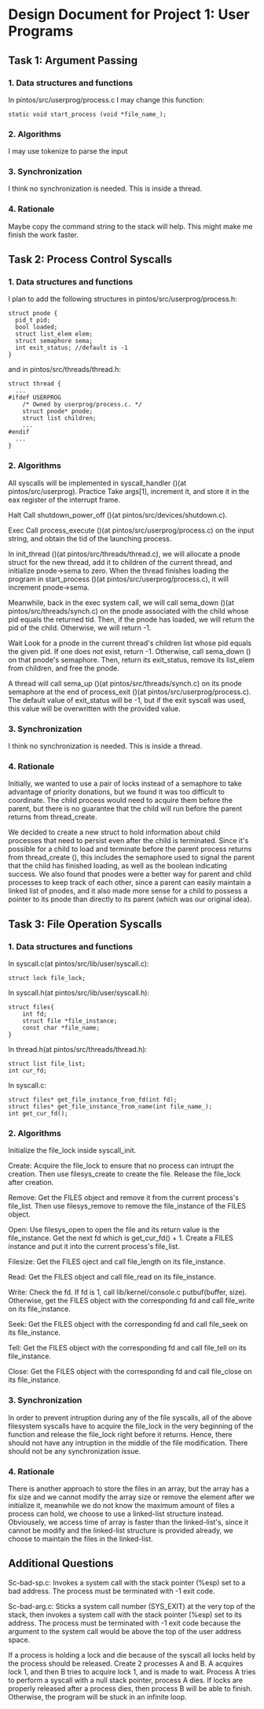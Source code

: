 # Design Document for Project 1: User Programs    
## Task 1: Argument Passing
### 1. Data structures and functions

In pintos/src/userprog/process.c
I may change this function:  
```
static void start_process (void *file_name_);
```
### 2. Algorithms
I may use tokenize to parse the input

### 3. Synchronization
I think no synchronization is needed. This is inside a thread.

### 4. Rationale
Maybe copy the command string to the stack will help. This might make me finish the work faster.

## Task 2: Process Control Syscalls
### 1. Data structures and functions

I plan to add the following structures in pintos/src/userprog/process.h:
```
struct pnode {
  pid_t pid;
  bool loaded;
  struct list_elem elem;
  struct semaphore sema;
  int exit_status; //default is -1
}
```
and in pintos/src/threads/thread.h:
```
struct thread {
  ...
#ifdef USERPROG
    /* Owned by userprog/process.c. */
    struct pnode* pnode;
    struct list children;
    ...
#endif
  ...
}
```
### 2. Algorithms
All syscalls will be implemented in syscall_handler ()(at pintos/src/userprog).
Practice
Take args[1], increment it, and store it in the eax register of the interrupt frame.

Halt
Call shutdown_power_off ()(at pintos/src/devices/shutdown.c).

Exec
Call process_execute ()(at pintos/src/userprog/process.c) on the input string, and obtain the tid of the launching process.

In init_thread ()(at pintos/src/threads/thread.c), we will allocate a pnode struct for the new thread, add it to children of the current thread, and initialize pnode->sema to zero. When the thread finishes loading the program in start_process ()(at pintos/src/userprog/process.c), it will increment pnode->sema.

Meanwhile, back in the exec system call, we will call sema_down ()(at pintos/src/threads/synch.c) on the pnode associated with the child whose pid equals the returned tid. Then, if the pnode has loaded, we will return the pid of the child. Otherwise, we will return -1.

Wait
Look for a pnode in the current thread's children list whose pid equals the given pid. If one does not exist, return -1. Otherwise, call sema_down () on that pnode's semaphore. Then, return its exit_status, remove its list_elem from children, and free the pnode.

A thread will call sema_up ()(at pintos/src/threads/synch.c) on its pnode semaphore at the end of process_exit ()(at pintos/src/userprog/process.c). The default value of exit_status will be -1, but if the exit syscall was used, this value will be overwritten with the provided value.

### 3. Synchronization
I think no synchronization is needed. This is inside a thread.

### 4. Rationale
Initially, we wanted to use a pair of locks instead of a semaphore to take advantage of priority donations, but we found it was too difficult to coordinate. The child process would need to acquire them before the parent, but there is no guarantee that the child will run before the parent returns from thread_create.

We decided to create a new struct to hold information about child processes that need to persist even after the child is terminated. Since it's possible for a child to load and terminate before the parent process returns from thread_create (), this includes the semaphore used to signal the parent that the child has finished loading, as well as the boolean indicating success. We also found that pnodes were a better way for parent and child processes to keep track of each other, since a parent can easily maintain a linked list of pnodes, and it also made more sense for a child to possess a pointer to its pnode than directly to its parent (which was our original idea).

## Task 3: File Operation Syscalls
### 1. Data structures and functions
In syscall.c(at pintos/src/lib/user/syscall.c):
```
struct lock file_lock; 
```
In syscall.h(at pintos/src/lib/user/syscall.h):
```
struct files{
	int fd;
	struct file *file_instance;
	const char *file_name;
}
```
In thread.h(at pintos/src/threads/thread.h):
```
struct list file_list; 
int cur_fd; 
```
In syscall.c:
```
struct files* get_file_instance_from_fd(int fd); 
struct files* get_file_instance_from_name(int file_name_); 
int get_cur_fd();
```
### 2. Algorithms
Initialize the file_lock inside syscall_init.

Create: Acquire the file_lock to ensure that no process can intrupt the creation. Then use filesys_create to create the file. Release the file_lock after creation.

Remove: Get the FILES object and remove it from the current process's file_list. Then use filesys_remove to remove the file_instance of the FILES object.

Open: Use filesys_open to open the file and its return value is the file_instance. Get the next fd which is get_cur_fd() + 1. Create a FILES instance and put it into the current process's file_list.

Filesize: Get the FILES oject and call file_length on its file_instance.

Read: Get the FILES object and call file_read on its file_instance.

Write: Check the fd. If fd is 1, call lib/kernel/console.c putbuf(buffer, size). Otherwise, get the FILES object with the corresponding fd and call file_write on its file_instance.

Seek: Get the FILES object with the corresponding fd and call file_seek on its file_instance.

Tell: Get the FILES object with the corresponding fd and call file_tell on its file_instance.

Close: Get the FILES object with the corresponding fd and call file_close on its file_instance.

### 3. Synchronization
In order to prevent intruption during any of the file syscalls, all of the above filesystem syscalls have to acquire the file_lock in the very beginning of the function and release the file_lock right before it returns. Hence, there should not have any intruption in the middle of the file modification. There should not be any synchronization issue.

### 4. Rationale
There is another approach to store the files in an array, but the array has a fix size and we cannot modify the array size or remove the element after we initialize it, meanwhile we do not know the maximum amount of files a process can hold, we choose to use a linked-list structure instead. Obviousely, we access time of array is faster than the linked-list's, since it cannot be modify and the linked-list structure is provided already, we choose to maintain the files in the linked-list.

## Additional Questions  
Sc-bad-sp.c: Invokes a system call with the stack pointer (%esp) set to a bad address. The process must be terminated with -1 exit code.

Sc-bad-arg.c: Sticks a system call number (SYS_EXIT) at the very top of the stack, then invokes a system call with the stack pointer (%esp) set to its address. The process must be terminated with -1 exit code because the argument to the system call would be above the top of the user address space.

If a process is holding a lock and die because of the syscall all locks held by the process should be released. Create 2 processes A and B. A acquires lock 1, and then B tries to acquire lock 1, and is made to wait. Process A tries to perform a syscall with a null stack pointer, process A dies. If locks are properly released after a process dies, then process B will be able to finish. Otherwise, the program will be stuck in an infinite loop.
